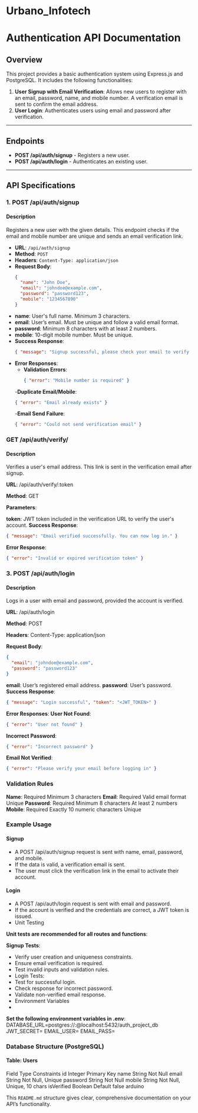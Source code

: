 # Urbano_Infotech

# Authentication API Documentation

## Overview

This project provides a basic authentication system using Express.js and PostgreSQL. It includes the following functionalities:

1. **User Signup with Email Verification**: Allows new users to register with an email, password, name, and mobile number. A verification email is sent to confirm the email address.
2. **User Login**: Authenticates users using email and password after verification.

---

## Endpoints

- **POST /api/auth/signup** - Registers a new user.
- **POST /api/auth/login** - Authenticates an existing user.

---

## API Specifications

### 1. POST /api/auth/signup

#### Description
Registers a new user with the given details. This endpoint checks if the email and mobile number are unique and sends an email verification link.

- **URL**: `/api/auth/signup`
- **Method**: `POST`
- **Headers**: `Content-Type: application/json`
- **Request Body**:
  ```json
  {
    "name": "John Doe",
    "email": "johndoe@example.com",
    "password": "password123",
    "mobile": "1234567890"
  }
  ```
- **name**: User's full name. Minimum 3 characters.
- **email**: User’s email. Must be unique and follow a valid email format.
- **password**: Minimum 8 characters with at least 2 numbers.
- **mobile**: 10-digit mobile number. Must be unique.
- **Success Response**:
  ```json
  { "message": "Signup successful, please check your email to verify your account" }
  ```
- **Error Responses**:
  - **Validation Errors**:
    ```json
    { "error": "Mobile number is required" }
    ```
  -**Duplicate Email/Mobile**:
    ```json
    { "error": "Email already exists" }
    ```
  -**Email Send Failure**:
    ```json
    { "error": "Could not send verification email" }
    ```
### GET /api/auth/verify/
#### Description
Verifies a user's email address. This link is sent in the verification email after signup.

**URL**: /api/auth/verify/:token

**Method**: GET

**Parameters**:

**token**: JWT token included in the verification URL to verify the user's account.
**Success Response**:
  ```json
  { "message": "Email verified successfully. You can now log in." }
  ```
**Error Response**:
  ```json
  { "error": "Invalid or expired verification token" }
  ```

### 3. POST /api/auth/login
#### Description
Logs in a user with email and password, provided the account is verified.

**URL**: /api/auth/login

**Method**: POST

**Headers**: Content-Type: application/json

**Request Body**:
  ```json
  {
    "email": "johndoe@example.com",
    "password": "password123"
  }
  ```
**email**: User’s registered email address.
**password**: User’s password.
**Success Response**:
  ```json
  { "message": "Login successful", "token": "<JWT_TOKEN>" }
  ```
**Error Responses**:
**User Not Found**:
  ```json
  { "error": "User not found" }
  ```
**Incorrect Password**:
  ```json
  { "error": "Incorrect password" }
  ```

**Email Not Verified**:
  ```json
  { "error": "Please verify your email before logging in" }
  ```

### Validation Rules
**Name**:
Required
Minimum 3 characters
**Email**:
Required
Valid email format
Unique
**Password**:
Required
Minimum 8 characters
At least 2 numbers
**Mobile**:
Required
Exactly 10 numeric characters
Unique

### Example Usage
#### Signup
- A POST /api/auth/signup request is sent with name, email, password, and mobile.
- If the data is valid, a verification email is sent.
- The user must click the verification link in the email to activate their account.
#### Login
- A POST /api/auth/login request is sent with email and password.
- If the account is verified and the credentials are correct, a JWT token is issued.
- Unit Testing

**Unit tests are recommended for all routes and functions**:

**Signup Tests**:
- Verify user creation and uniqueness constraints.
- Ensure email verification is required.
- Test invalid inputs and validation rules.
- Login Tests:
- Test for successful login.
- Check response for incorrect password.
- Validate non-verified email response.
- Environment Variables
- 
**Set the following environment variables in .env**:
DATABASE_URL=postgres://<username>:<password>@localhost:5432/auth_project_db
JWT_SECRET=<YourSecretKey>
EMAIL_USER=<YourEtherealEmailAddress>
EMAIL_PASS=<YourEtherealEmailPassword>
### Database Structure (PostgreSQL)
#### Table: Users
Field	Type	Constraints
id	Integer	Primary Key
name	String	Not Null
email	String	Not Null, Unique
password	String	Not Null
mobile	String	Not Null, Unique, 10 chars
isVerified	Boolean	Default false
arduino


This `README.md` structure gives clear, comprehensive documentation on your API’s functionality.
